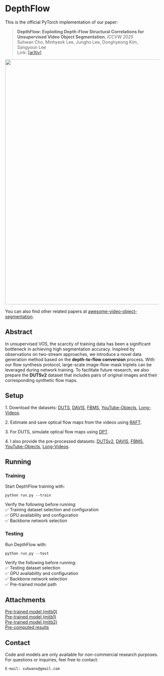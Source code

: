 # DepthFlow

This is the official PyTorch implementation of our paper:

> **DepthFlow: Exploiting Depth-Flow Structural Correlations for Unsupervised Video Object Segmentation**, *ICCVW 2025*\
> Suhwan Cho, Minhyeok Lee, Jungho Lee, Donghyeong Kim, Sangyoun Lee\
> Link: [[arXiv]](https://arxiv.org/abs/2507.19790)


<img src="https://github.com/user-attachments/assets/dcbd818a-fff9-417f-a2cf-631df4c82df8" width=800>


You can also find other related papers at [awesome-video-object-segmentation](https://github.com/suhwan-cho/awesome-video-object-segmentation).


## Abstract
In unsupervised VOS, the scarcity of training data has been a significant bottleneck in achieving high segmentation accuracy. Inspired by 
observations on two-stream approaches, we introduce a novel data generation method based on the **depth-to-flow conversion** process. With our flow synthesis protocol,
large-scale image-flow-mask triplets can be leveraged during network training. To facilitate future research, we also prepare the **DUTSv2** dataset that includes 
pairs of original images and their corresponding synthetic flow maps.

## Setup
1\. Download the datasets:
[DUTS](http://saliencydetection.net/duts/#org3aad434), 
[DAVIS](https://davischallenge.org/davis2017/code.html),
[FBMS](https://lmb.informatik.uni-freiburg.de/resources/datasets),
[YouTube-Objects](https://data.vision.ee.ethz.ch/cvl/youtube-objects),
[Long-Videos](https://www.kaggle.com/datasets/gvclsu/long-videos).

2\. Estimate and save optical flow maps from the videos using [RAFT](https://github.com/princeton-vl/RAFT).

3\. For DUTS, simulate optical flow maps using [DPT](https://github.com/isl-org/DPT).

4\. I also provide the pre-processed datasets:
[DUTSv2](https://drive.google.com/file/d/1P8_USG8CWlpWm5UEcfXgXdr3IYQnhAvi/view?usp=drive_link), 
[DAVIS](https://drive.google.com/file/d/1kx-Cs5qQU99dszJQJOGKNb-wD_090q6c/view?usp=drive_link), 
[FBMS](https://drive.google.com/file/d/1Zgt5ouwFeTpMTemfNeEFz7uEUo77e2ml/view?usp=drive_link), 
[YouTube-Objects](https://drive.google.com/file/d/1t_eeHXJ30TWBNmMzE7vfS0izEafiBfgn/view?usp=drive_link),
[Long-Videos](https://drive.google.com/file/d/1gZm1QBT_6JmHhphNrxuSztcqkm_eI6Sq/view?usp=drive_link).


##  Running 

### Training
Start DepthFlow training with:
```
python run.py --train
```

Verify the following before running:\
✅ Training dataset selection and configuration\
✅ GPU availability and configuration\
✅ Backbone network selection


### Testing
Run DepthFlow with:
```
python run.py --test
```

Verify the following before running:\
✅ Testing dataset selection\
✅ GPU availability and configuration\
✅ Backbone network selection\
✅ Pre-trained model path


## Attachments
[Pre-trained model (mitb0)](https://drive.google.com/file/d/1nu3qcU2Ot8Ly-5RPGBkYBMIW3Y6l6_wm/view?usp=drive_link)\
[Pre-trained model (mitb1)](https://drive.google.com/file/d/1rJGP4a_AwD4OHzx7CaVt2_fctGtwWoA5/view?usp=drive_link)\
[Pre-trained model (mitb2)](https://drive.google.com/file/d/1StngTtpxtR10-RP2OxtYpZTs3SdePJua/view?usp=drive_link)\
[Pre-computed results](https://drive.google.com/file/d/1Umb5rGtVir8PwHsuFumYIkv49ALcE1Cl/view?usp=drive_link)

## Contact
Code and models are only available for non-commercial research purposes.\
For questions or inquiries, feel free to contact:
```
E-mail: suhwanx@gmail.com
```
